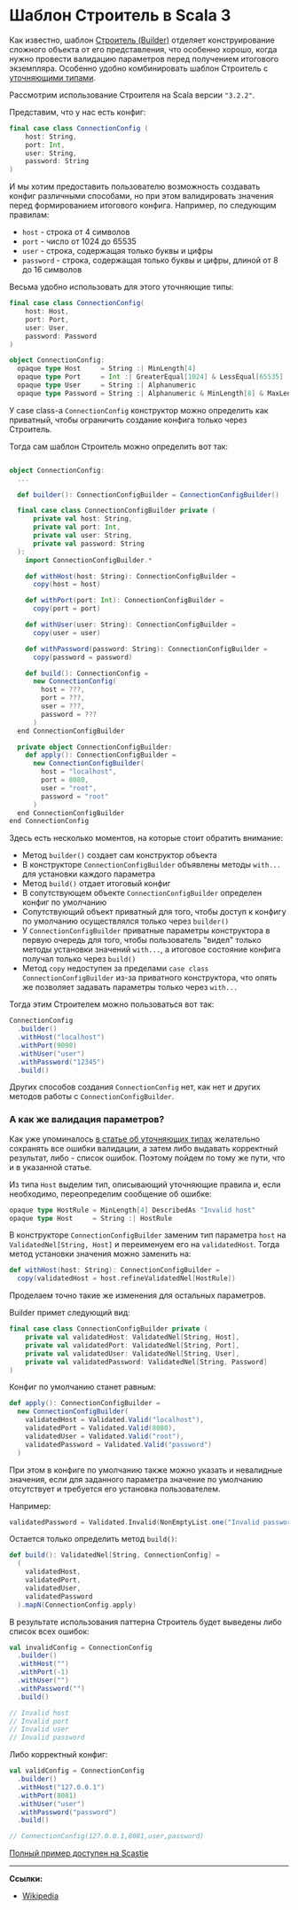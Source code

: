 # Шаблон Строитель в Scala 3

Как известно, шаблон [Строитель (Builder)][Wiki] отделяет конструирование сложного объекта от его представления,
что особенно хорошо, когда нужно провести валидацию параметров перед получением итогового экземпляра.
Особенно удобно комбинировать шаблон Строитель с [уточняющими типами][habr].

Рассмотрим использование Строителя на Scala версии `"3.2.2"`.

Представим, что у нас есть конфиг:

```scala
final case class ConnectionConfig (
    host: String,
    port: Int,
    user: String,
    password: String
)
```

И мы хотим предоставить пользователю возможность создавать конфиг различными способами, но 
при этом валидировать значения перед формированием итогового конфига.
Например, по следующим правилам:

- `host` - строка от 4 символов
- `port` - число от 1024 до 65535
- `user` - строка, содержащая только буквы и цифры
- `password` - строка, содержащая только буквы и цифры, длиной от 8 до 16 символов

Весьма удобно использовать для этого уточняющие типы:

```scala
final case class ConnectionConfig(
    host: Host,
    port: Port,
    user: User,
    password: Password
)

object ConnectionConfig:
  opaque type Host     = String :| MinLength[4]
  opaque type Port     = Int :| GreaterEqual[1024] & LessEqual[65535]
  opaque type User     = String :| Alphanumeric
  opaque type Password = String :| Alphanumeric & MinLength[8] & MaxLength[16]
```

У case class-а `ConnectionConfig` конструктор можно определить как приватный, 
чтобы ограничить создание конфига только через Строитель. 

Тогда сам шаблон Строитель можно определить вот так:

```scala

object ConnectionConfig:
  ...

  def builder(): ConnectionConfigBuilder = ConnectionConfigBuilder()

  final case class ConnectionConfigBuilder private (
      private val host: String,
      private val port: Int,
      private val user: String,
      private val password: String
  ):
    import ConnectionConfigBuilder.*

    def withHost(host: String): ConnectionConfigBuilder =
      copy(host = host)

    def withPort(port: Int): ConnectionConfigBuilder =
      copy(port = port)

    def withUser(user: String): ConnectionConfigBuilder =
      copy(user = user)

    def withPassword(password: String): ConnectionConfigBuilder =
      copy(password = password)

    def build(): ConnectionConfig =
      new ConnectionConfig(
        host = ???,
        port = ???,
        user = ???,
        password = ???
      )
  end ConnectionConfigBuilder

  private object ConnectionConfigBuilder:
    def apply(): ConnectionConfigBuilder =
      new ConnectionConfigBuilder(
        host = "localhost",
        port = 8080,
        user = "root",
        password = "root"
      )
  end ConnectionConfigBuilder
end ConnectionConfig
```

Здесь есть несколько моментов, на которые стоит обратить внимание:

- Метод `builder()` создает сам конструктор объекта
- В конструкторе `ConnectionConfigBuilder` объявлены методы `with...` для установки каждого параметра
- Метод `build()` отдает итоговый конфиг
- В сопутствующем объекте `ConnectionConfigBuilder` определен конфиг по умолчанию
- Сопутствующий объект приватный для того, чтобы доступ к конфигу по умолчанию осуществлялся только через `builder()`
- У `ConnectionConfigBuilder` приватные параметры конструктора в первую очередь для того, 
  чтобы пользователь "видел" только методы установки значений `with...`,
  а итоговое состояние конфига получал только через `build()`
- Метод `copy` недоступен за пределами `case class ConnectionConfigBuilder` из-за приватного конструктора,
  что опять же позволяет задавать параметры только через `with...`

Тогда этим Строителем можно пользоваться вот так:

```scala
ConnectionConfig
  .builder()
  .withHost("localhost")
  .withPort(9090)
  .withUser("user")
  .withPassword("12345")
  .build()
```

Других способов создания `ConnectionConfig` нет, как нет и других методов работы с `ConnectionConfigBuilder`.

### А как же валидация параметров?

Как уже упоминалось [в статье об уточняющих типах][habr] желательно сохранять все ошибки валидации,
а затем либо выдавать корректный результат, либо - список ошибок.
Поэтому пойдем по тому же пути, что и в указанной статье.

Из типа `Host` выделим тип, описывающий уточняющие правила 
и, если необходимо, переопределим сообщение об ошибке:

```scala
opaque type HostRule = MinLength[4] DescribedAs "Invalid host"
opaque type Host     = String :| HostRule
```

В конструкторе `ConnectionConfigBuilder` заменим тип параметра `host` на `ValidatedNel[String, Host]` 
и переименуем его на `validatedHost`.
Тогда метод установки значения можно заменить на:

```scala
def withHost(host: String): ConnectionConfigBuilder =
  copy(validatedHost = host.refineValidatedNel[HostRule])
```

Проделаем точно такие же изменения для остальных параметров.

Builder примет следующий вид:

```scala
final case class ConnectionConfigBuilder private (
    private val validatedHost: ValidatedNel[String, Host],
    private val validatedPort: ValidatedNel[String, Port],
    private val validatedUser: ValidatedNel[String, User],
    private val validatedPassword: ValidatedNel[String, Password]
)
```

Конфиг по умолчанию станет равным:

```scala
def apply(): ConnectionConfigBuilder =
  new ConnectionConfigBuilder(
    validatedHost = Validated.Valid("localhost"),
    validatedPort = Validated.Valid(8080),
    validatedUser = Validated.Valid("root"),
    validatedPassword = Validated.Valid("password")
  )
```

При этом в конфиге по умолчанию также можно указать и невалидные значения, 
если для заданного параметра значение по умолчанию отсутствует и требуется его установка пользователем.

Например:

```scala
validatedPassword = Validated.Invalid(NonEmptyList.one("Invalid password"))
```

Остается только определить метод `build()`:

```scala
def build(): ValidatedNel[String, ConnectionConfig] =
  (
    validatedHost,
    validatedPort,
    validatedUser,
    validatedPassword
  ).mapN(ConnectionConfig.apply)
```

В результате использования паттерна Строитель будет выведены либо список всех ошибок:

```scala
val invalidConfig = ConnectionConfig
  .builder()
  .withHost("")
  .withPort(-1)
  .withUser("")
  .withPassword("")
  .build()

// Invalid host
// Invalid port
// Invalid user
// Invalid password
```

Либо корректный конфиг:

```scala
val validConfig = ConnectionConfig
  .builder()
  .withHost("127.0.0.1")
  .withPort(8081)
  .withUser("user")
  .withPassword("password")
  .build()

// ConnectionConfig(127.0.0.1,8081,user,password)
```

[Полный пример доступен на Scastie](https://scastie.scala-lang.org/dRHKVnHGQCKqbS0le8IDQg)


---

**Ссылки:**

- [Wikipedia][Wiki]

[Wiki]: https://ru.wikipedia.org/wiki/%D0%A1%D1%82%D1%80%D0%BE%D0%B8%D1%82%D0%B5%D0%BB%D1%8C_(%D1%88%D0%B0%D0%B1%D0%BB%D0%BE%D0%BD_%D0%BF%D1%80%D0%BE%D0%B5%D0%BA%D1%82%D0%B8%D1%80%D0%BE%D0%B2%D0%B0%D0%BD%D0%B8%D1%8F)
[habr]: https://habr.com/ru/company/kryptonite/blog/719488/
